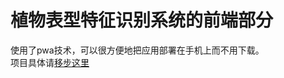 # 植物表型特征识别系统的前端部分
使用了pwa技术，可以很方便地把应用部署在手机上而不用下载。  
项目具体请[移步这里](https://github.com/showarp/Plantldentification-server/)
